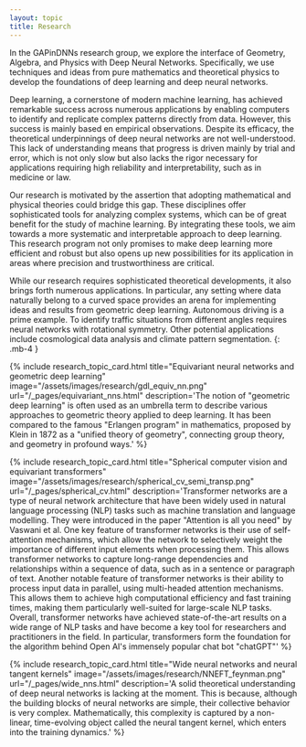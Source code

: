 ```yaml
---
layout: topic
title: Research
---
```


In the GAPinDNNs research group, we explore the interface of Geometry, Algebra,
and Physics with Deep Neural Networks. Specifically, we use techniques and
ideas from pure mathematics and theoretical physics to develop the foundations
of deep learning and deep neural networks.

Deep learning, a cornerstone of modern machine learning, has achieved
remarkable success across numerous applications by enabling computers to
identify and replicate complex patterns directly from data. However, this
success is mainly based en empirical observations. Despite its efficacy, the
theoretical underpinnings of deep neural networks are not well-understood. This
lack of understanding means that progress is driven mainly by trial and error,
which is not only slow but also lacks the rigor necessary for applications
requiring high reliability and interpretability, such as in medicine or law.

Our research is motivated by the assertion that adopting mathematical and
physical theories could bridge this gap. These disciplines offer sophisticated
tools for analyzing complex systems, which can be of great benefit for the
study of machine learning. By integrating these tools, we aim towards a more
systematic and interpretable approach to deep learning. This research program
not only promises to make deep learning more efficient and robust but also
opens up new possibilities for its application in areas where precision and
trustworthiness are critical.

While our research requires sophisticated theoretical developments, it also
brings forth numerous applications. In particular, any setting where data
naturally belong to a curved space provides an arena for implementing ideas and
results from geometric deep learning. Autonomous driving is a prime example. To
identify traffic situations from different angles requires neural networks with
rotational symmetry. Other potential applications include cosmological data
analysis and climate pattern segmentation.
{: .mb-4 }



{% include research_topic_card.html
title="Equivariant neural networks and geometric deep learning"
image="/assets/images/research/gdl_equiv_nn.png"
url="/_pages/equivariant_nns.html"
description='The notion of "geometric deep learning" is
        often used as an umbrella term to describe various approaches to geometric
        theory applied to deep learning. It has been compared to the famous "Erlangen
        program" in mathematics, proposed by Klein in 1872 as a "unified theory of
        geometry", connecting group theory, and geometry in profound ways.'
%}

{% include research_topic_card.html
title="Spherical computer vision and equivariant transformers"
image="/assets/images/research/spherical_cv_semi_transp.png"
url="/_pages/spherical_cv.html"
description='Transformer networks are a type of neural network architecture that
          have been widely used in natural language processing (NLP) tasks such as
          machine translation and language modelling. They were introduced in the paper
          "Attention is all you need" by Vaswani et al. One key feature of transformer
          networks is their use of self-attention mechanisms, which allow the network to
          selectively weight the importance of different input elements when processing
          them. This allows transformer networks to capture long-range dependencies and
          relationships within a sequence of data, such as in a sentence or paragraph of
          text. Another notable feature of transformer networks is their ability to
          process input data in parallel, using multi-headed attention mechanisms. This
          allows them to achieve high computational efficiency and fast training times,
          making them particularly well-suited for large-scale NLP tasks. Overall,
          transformer networks have achieved state-of-the-art results on a wide range of
          NLP tasks and have become a key tool for researchers and practitioners in the
          field. In particular, transformers form the foundation for the algorithm
          behind Open AI\'s immensely popular chat bot "chatGPT"'
%}

{% include research_topic_card.html
title="Wide neural networks and neural tangent kernels"
image="/assets/images/research/NNEFT_feynman.png"
url="/_pages/wide_nns.html"
description='A solid theoretical understanding of deep neural networks is
  lacking at the moment. This is because, although the building blocks of neural
  networks are simple, their collective behavior is very complex. Mathematically,
  this complexity is captured by a non-linear, time-evolving object called the
  neural tangent kernel, which enters into the training dynamics.'
%}

